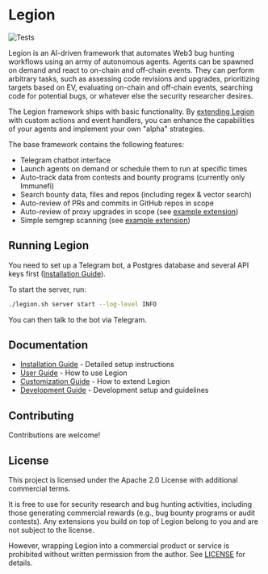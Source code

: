 # Legion

![Tests](https://github.com/muellerberndt/Legion/actions/workflows/tests.yml/badge.svg)

Legion is an AI-driven framework that automates Web3 bug hunting workflows using an army of autonomous agents. Agents can be spawned on demand and react to on-chain and off-chain events. They can perform arbitrary tasks, such as assessing code revisions and upgrades, prioritizing targets based on EV, evaluating on-chain and off-chain events, searching code for potential bugs, or whatever else the security researcher desires. 

The Legion framework ships with basic functionality. By [extending Legion](docs/customization.md) with custom actions and event handlers, you can enhance the capabilities of your agents and implement your own "alpha" strategies.

The base framework contains the following features:

- Telegram chatbot interface
- Launch agents on demand or schedule them to run at specific times
- Auto-track data from contests and bounty programs (currently only Immunefi)
- Search bounty data, files and repos (including regex & vector search)
- Auto-review of PRs and commits in GitHub repos in scope
- Auto-review of proxy upgrades in scope (see [example extension](extensions/examples/proxy_upgrade_review.py))
- Simple semgrep scanning (see [example extension](extensions/examples/simple_semgrep.py))

## Running Legion

You need to set up a Telegram bot, a Postgres database and several API keys first ([Installation Guide](docs/installation.md)).

To start the server, run:

```bash
./legion.sh server start --log-level INFO
```

You can then talk to the bot via Telegram.

## Documentation

- [Installation Guide](docs/installation.md) - Detailed setup instructions
- [User Guide](docs/user_guide.md) - How to use Legion
- [Customization Guide](docs/customization.md) - How to extend Legion
- [Development Guide](docs/development.md) - Development setup and guidelines

## Contributing

Contributions are welcome!

## License

This project is licensed under the Apache 2.0 License with additional commercial terms. 

It is free to use for security research and bug hunting activities, including those generating commercial rewards (e.g., bug bounty programs or audit contests). Any extensions you build on top of Legion belong to you and are not subject to the license.

However, wrapping Legion into a commercial product or service is prohibited without written permission from the author. See [LICENSE](LICENSE.txt) for details.
 
